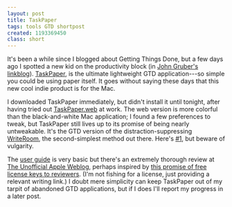 ```yaml
---
layout: post
title: TaskPaper
tags: tools GTD shortpost
created: 1193369450
class: short
---
```

It's been a while since I blogged about Getting Things Done, but a few days ago I spotted a new kid on the productivity block (in [John Gruber's linkblog](http://daringfireball.net/linked/2007/october#mon-22-taskpaper)).  [TaskPaper](http://hogbaysoftware.com/products/taskpaper), is the ultimate lightweight GTD application---so simple you could be using paper itself.<!--break-->  It goes without saying these days that this new cool indie product is for the Mac.

I downloaded TaskPaper immediately, but didn't install it until tonight, after having tried out [TaskPaper.web](http://hogbaysoftware.com/products/taskpaper_web) at work.  The web version is more colorful than the black-and-white Mac application; I found a few preferences to tweak, but TaskPaper still lives up to its promise of being nearly untweakable.  It's the GTD version of the distraction-suppressing 
 [WriteRoom](http://hogbaysoftware.com/products/writeroom), the second-simplest method out there.  Here's [#1](http://www.sizemore.co.uk/visiblemonsters/2007/04/10/gttfd-with-henry-rollins/), but beware of vulgarity.

The [user guide](http://hogbaysoftware.com/products/taskpaper/user_guide) is very basic but there's an extremely thorough review at [The Unofficial Apple Weblog](http://www.tuaw.com/2007/10/25/taskpaper-1-0-a-review/), perhaps inspired by [this promise of free license keys to reviewers](http://hogbaysoftware.com/forums/hog_bay_software/topics/263_Looking_for_TaskPaper_and_WriteRoom_reviews).  (I'm not fishing for a license, just providing a relevant writing link.)  I doubt mere simplicity can keep TaskPaper out of my tarpit of abandoned GTD applications, but if I does I'll report my progress in a later post.
